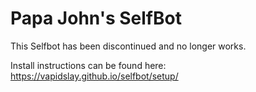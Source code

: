 # Papa John's SelfBot

This Selfbot has been discontinued and no longer works.

Install instructions can be found here: https://vapidslay.github.io/selfbot/setup/
